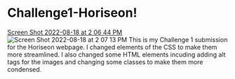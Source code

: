 # Challenge1-Horiseon!
[Screen Shot 2022-08-18 at 2 06 44 PM](https://user-images.githubusercontent.com/109611768/185474888-535e7df1-1098-481c-a0c3-660806b463fe.png)
![Screen Shot 2022-08-18 at 2 07 13 PM](https://user-images.githubusercontent.com/109611768/185474896-e323b0a6-611b-445b-afce-d97ec92a5d9c.png)
This is my Challenge 1 submission for the Horiseon webpage. I changed elements of the CSS to make them more streamlined. I also changed some HTML elements incuding adding alt tags for the images and changing some classes to make them more condensed. 
